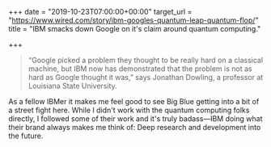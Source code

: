 +++
date = "2019-10-23T07:00:00+00:00"
target_url = "https://www.wired.com/story/ibm-googles-quantum-leap-quantum-flop/"
title = "IBM smacks down Google on it's claim around quantum computing."

+++
> “Google picked a problem they thought to be really hard on a classical machine, but IBM now has demonstrated that the problem is not as hard as Google thought it was,” says Jonathan Dowling, a professor at Louisiana State University.

As a fellow IBMer it makes me feel good to see Big Blue getting into a bit of a street fight here. While I didn't work with the quantum computing folks directly, I followed some of their work and it's truly badass—IBM doing what their brand always makes me think of: Deep research and development into the future.